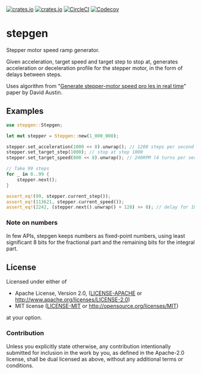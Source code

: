 [![crates.io](https://img.shields.io/crates/v/stepgen.svg)](https://crates.io/crates/stepgen)
[![crates.io](https://img.shields.io/crates/d/stepgen.svg)](https://crates.io/crates/stepgen)
[![CircleCI](https://img.shields.io/circleci/project/github/idubrov/stepgen.svg)](https://circleci.com/gh/idubrov/stepgen)
[![Codecov](https://img.shields.io/codecov/c/github/idubrov/stepgen.svg)](https://codecov.io/gh/idubrov/stepgen)

# stepgen

Stepper motor speed ramp generator.

Given acceleration, target speed and target step to stop
at, generates acceleration or deceleration profile for the stepper motor, in the form of delays
between steps.

Uses algorithm from "[Generate stepper-motor speed pro les in real time][1]" paper by David Austin.

## Examples
```rust
use stepgen::Stepgen;

let mut stepper = Stepgen::new(1_000_000);

stepper.set_acceleration(1000 << 8).unwrap(); // 1200 steps per second per second
stepper.set_target_step(1000); // stop at step 1000
stepper.set_target_speed(800 << 8).unwrap(); // 240RPM (4 turns per second)

// Take 99 steps
for _ in 0..99 {
    stepper.next();
}

assert_eq!(99, stepper.current_step());
assert_eq!(113621, stepper.current_speed());
assert_eq!(2242, (stepper.next().unwrap() + 128) >> 8); // delay for 100th step, rounded to nearest integer
```
### Note on numbers

In few APIs, stepgen keeps numbers as fixed-point numbers, using least significant 8 bits
for the fractional part and the remaining bits for the integral part.

[1]: http://www.embedded.com/design/mcus-processors-and-socs/4006438/Generate-stepper-motor-speed-profiles-in-real-time

## License

Licensed under either of

 * Apache License, Version 2.0, ([LICENSE-APACHE](LICENSE-APACHE) or http://www.apache.org/licenses/LICENSE-2.0)
 * MIT license ([LICENSE-MIT](LICENSE-MIT) or http://opensource.org/licenses/MIT)

at your option.

### Contribution

Unless you explicitly state otherwise, any contribution intentionally submitted
for inclusion in the work by you, as defined in the Apache-2.0 license, shall be dual licensed as above, without any
additional terms or conditions.
